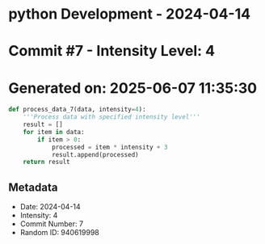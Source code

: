 ﻿# python Development - 2024-04-14
# Commit #7 - Intensity Level: 4
# Generated on: 2025-06-07 11:35:30
```python
def process_data_7(data, intensity=4):
    '''Process data with specified intensity level'''
    result = []
    for item in data:
        if item > 0:
            processed = item * intensity + 3
            result.append(processed)
    return result
```
## Metadata
- Date: 2024-04-14
- Intensity: 4
- Commit Number: 7
- Random ID: 940619998
